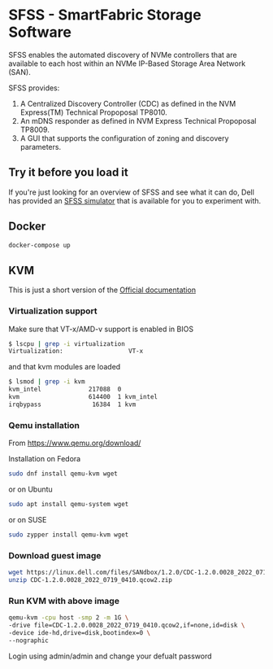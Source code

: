 # SFSS - SmartFabric Storage Software

SFSS enables the automated discovery of NVMe controllers that are available to each host within an NVMe IP-Based Storage Area Network (SAN).

SFSS provides:

1. A Centralized Discovery Controller (CDC) as defined in the NVM Express(TM) Technical Propoposal TP8010.
2. An mDNS responder as defined in NVM Express Technical Propoposal TP8009.
3. A GUI that supports the configuration of zoning and discovery parameters.

## Try it before you load it

If you're just looking for an overview of SFSS and see what it can do, Dell has provided
an [SFSS simulator](https://www.delltechnologies.com/en-us/product-demos/smartfabric-storage-software/index.htm?ref=DemoCenter__;!!NEt6yMaO-gk!WdfAXaGVUFFHMzL4v-Pj2BdinQaPpTkm1l6GZTc15AdXNgIWDPyAsi6FYuZEtJU$) that is available for you to experiment with.

## Docker

```bash
docker-compose up
```

## KVM

This is just a short version of the [Official documentation](https://www.dell.com/support/manuals/en-us/dell-emc-smartfabric-storage-software/sfss-120-user-guide/)

### Virtualization support

Make sure that VT-x/AMD-v support is enabled in BIOS

```bash
$ lscpu | grep -i virtualization
Virtualization:                  VT-x
```

and that kvm modules are loaded

```bash
$ lsmod | grep -i kvm
kvm_intel             217088  0
kvm                   614400  1 kvm_intel
irqbypass              16384  1 kvm
```

### Qemu installation

From <https://www.qemu.org/download/>

Installation on Fedora

```bash
sudo dnf install qemu-kvm wget
```

or on Ubuntu

```bash
sudo apt install qemu-system wget
```

or on SUSE

```bash
sudo zypper install qemu-kvm wget
```

### Download guest image

```bash
wget https://linux.dell.com/files/SANdbox/1.2.0/CDC-1.2.0.0028_2022_0719_0410.qcow2.zip
unzip CDC-1.2.0.0028_2022_0719_0410.qcow2.zip
```

### Run KVM with above image

```bash
qemu-kvm -cpu host -smp 2 -m 1G \
-drive file=CDC-1.2.0.0028_2022_0719_0410.qcow2,if=none,id=disk \
-device ide-hd,drive=disk,bootindex=0 \
--nographic
```

Login using admin/admin and change your defualt password
